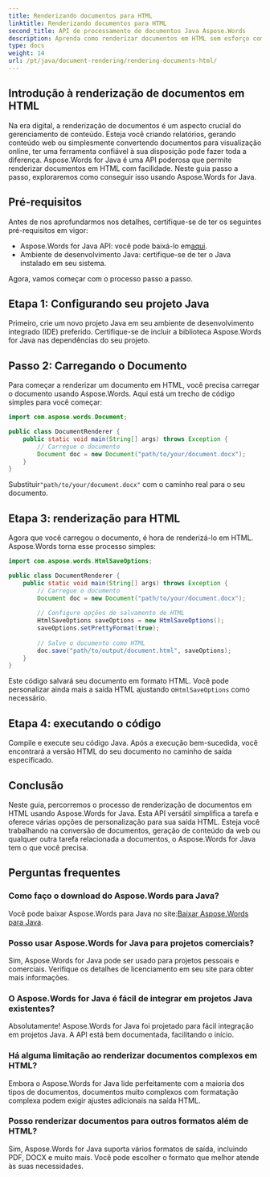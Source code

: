 ```yaml
---
title: Renderizando documentos para HTML
linktitle: Renderizando documentos para HTML
second_title: API de processamento de documentos Java Aspose.Words
description: Aprenda como renderizar documentos em HTML sem esforço com Aspose.Words for Java. Guia passo a passo para conversão eficiente de documentos.
type: docs
weight: 14
url: /pt/java/document-rendering/rendering-documents-html/
---
```


## Introdução à renderização de documentos em HTML

Na era digital, a renderização de documentos é um aspecto crucial do gerenciamento de conteúdo. Esteja você criando relatórios, gerando conteúdo web ou simplesmente convertendo documentos para visualização online, ter uma ferramenta confiável à sua disposição pode fazer toda a diferença. Aspose.Words for Java é uma API poderosa que permite renderizar documentos em HTML com facilidade. Neste guia passo a passo, exploraremos como conseguir isso usando Aspose.Words for Java.

## Pré-requisitos

Antes de nos aprofundarmos nos detalhes, certifique-se de ter os seguintes pré-requisitos em vigor:

-  Aspose.Words for Java API: você pode baixá-lo em[aqui](https://releases.aspose.com/words/java/).
- Ambiente de desenvolvimento Java: certifique-se de ter o Java instalado em seu sistema.

Agora, vamos começar com o processo passo a passo.

## Etapa 1: Configurando seu projeto Java

Primeiro, crie um novo projeto Java em seu ambiente de desenvolvimento integrado (IDE) preferido. Certifique-se de incluir a biblioteca Aspose.Words for Java nas dependências do seu projeto.

## Passo 2: Carregando o Documento

Para começar a renderizar um documento em HTML, você precisa carregar o documento usando Aspose.Words. Aqui está um trecho de código simples para você começar:

```java
import com.aspose.words.Document;

public class DocumentRenderer {
    public static void main(String[] args) throws Exception {
        // Carregue o documento
        Document doc = new Document("path/to/your/document.docx");
    }
}
```

 Substituir`"path/to/your/document.docx"` com o caminho real para o seu documento.

## Etapa 3: renderização para HTML

Agora que você carregou o documento, é hora de renderizá-lo em HTML. Aspose.Words torna esse processo simples:

```java
import com.aspose.words.HtmlSaveOptions;

public class DocumentRenderer {
    public static void main(String[] args) throws Exception {
        // Carregue o documento
        Document doc = new Document("path/to/your/document.docx");
        
        // Configure opções de salvamento de HTML
        HtmlSaveOptions saveOptions = new HtmlSaveOptions();
        saveOptions.setPrettyFormat(true);
        
        // Salve o documento como HTML
        doc.save("path/to/output/document.html", saveOptions);
    }
}
```

Este código salvará seu documento em formato HTML. Você pode personalizar ainda mais a saída HTML ajustando o`HtmlSaveOptions` como necessário.

## Etapa 4: executando o código

Compile e execute seu código Java. Após a execução bem-sucedida, você encontrará a versão HTML do seu documento no caminho de saída especificado.

## Conclusão

Neste guia, percorremos o processo de renderização de documentos em HTML usando Aspose.Words for Java. Esta API versátil simplifica a tarefa e oferece várias opções de personalização para sua saída HTML. Esteja você trabalhando na conversão de documentos, geração de conteúdo da web ou qualquer outra tarefa relacionada a documentos, o Aspose.Words for Java tem o que você precisa.

## Perguntas frequentes

### Como faço o download do Aspose.Words para Java?

 Você pode baixar Aspose.Words para Java no site:[Baixar Aspose.Words para Java](https://releases.aspose.com/words/java/).

### Posso usar Aspose.Words for Java para projetos comerciais?

Sim, Aspose.Words for Java pode ser usado para projetos pessoais e comerciais. Verifique os detalhes de licenciamento em seu site para obter mais informações.

### O Aspose.Words for Java é fácil de integrar em projetos Java existentes?

Absolutamente! Aspose.Words for Java foi projetado para fácil integração em projetos Java. A API está bem documentada, facilitando o início.

### Há alguma limitação ao renderizar documentos complexos em HTML?

Embora o Aspose.Words for Java lide perfeitamente com a maioria dos tipos de documentos, documentos muito complexos com formatação complexa podem exigir ajustes adicionais na saída HTML.

### Posso renderizar documentos para outros formatos além de HTML?

Sim, Aspose.Words for Java suporta vários formatos de saída, incluindo PDF, DOCX e muito mais. Você pode escolher o formato que melhor atende às suas necessidades.